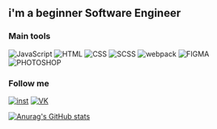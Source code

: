 ## i'm a beginner Software Engineer

### Main tools

![JavaScript](https://img.shields.io/badge/-JavaScript-F7E01D?style=for-the-badge&logo=javascript&logoColor=000000)
![HTML](https://img.shields.io/badge/-html5-E44D25?style=for-the-badge&logo=html5&logoColor=000000)
![CSS](https://img.shields.io/badge/-CSS3-017DC7?style=for-the-badge&logo=css3&logoColor=000000)
![SCSS](https://img.shields.io/badge/-Sass-C6568C?style=for-the-badge&logo=Sass&logoColor=000000)
![webpack](https://img.shields.io/badge/-Webpack-223040?style=for-the-badge&logo=Webpack&logoColor=FFFFFF)
![FIGMA](https://img.shields.io/badge/-Figma-000000?style=for-the-badge&logo=figma&logoColor=FFFFFF)
![PHOTOSHOP](https://img.shields.io/badge/-Photoshop-001833?style=for-the-badge&logo=AdobePhotoshop&logoColor=FFFFFF)


### Follow me

[![inst](https://img.shields.io/badge/-instagram-000000?style=for-the-badge&logo=instagram&logoColor=FFFFFF)](https://www.instagram.com/alloveformymom/)
[![VK](https://img.shields.io/badge/-VKONTAKTE-000000?style=for-the-badge&logo=VK&logoColor=FFFFFF)](https://vk.com/salutkishukekaterine)

[![Anurag's GitHub stats](https://github-readme-stats.vercel.app/api?username=devloliconic&show_icons=true&theme=dark&icon_color=fff&hide_border=true)](https://github.com/anuraghazra/github-readme-stats)